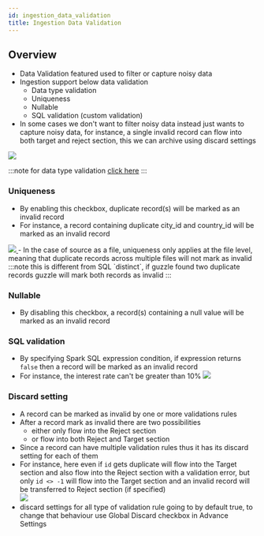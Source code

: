 ```yaml
---
id: ingestion_data_validation
title: Ingestion Data Validation
---
```


## Overview
- Data Validation featured used to filter or capture noisy data
- Ingestion support below data validation
  - Data type validation
  - Uniqueness
  - Nullable
  - SQL validation (custom validation)
- In some cases we don't want to filter noisy data instead just wants to capture noisy data, for instance, a single invalid record can flow into both target and reject section, this we can archive using discard settings
<a href="https://guzzle.justanalytics.com/img/docs/how-to-guides/ingest_data/overview_data_validation.png" target="_self" >
  <img src="/img/docs/how-to-guides/ingest_data/overview_data_validation.png" />
</a>

:::note
for data type validation [click here](ingestion_datatype_validation)
:::

### Uniqueness
- By enabling this checkbox, duplicate record(s) will be marked as an invalid record
- For instance, a record containing duplicate city_id and country_id will be marked as an invalid record
<a href="https://guzzle.justanalytics.com/img/docs/how-to-guides/ingest_data/uniqueness.png" target="_self" >
  <img src="/img/docs/how-to-guides/ingest_data/uniqueness.png" />
</a>
- In the case of source as a file, uniqueness only applies at the file level, meaning that duplicate records across multiple files will not mark as invalid
  :::note
  this is different from SQL `distinct`, if guzzle found two duplicate records guzzle will mark both records as invalid
  :::

### Nullable
- By disabling this checkbox, a record(s) containing a null value will be marked as an invalid record

### SQL validation
- By specifying Spark SQL expression condition, if expression returns `false` then a record will be marked as an invalid record
- For instance, the interest rate can't be greater than 10%
  <a href="https://guzzle.justanalytics.com/img/docs/how-to-guides/ingest_data/sql_validation.png" target="_self" >
  <img src="/img/docs/how-to-guides/ingest_data/sql_validation.png" />
  </a>

### Discard setting
- A record can be marked as invalid by one or more validations rules
- After a record mark as invalid there are two possibilities
  - either only flow into the Reject section
  - or flow into both Reject and Target section
- Since a record can have multiple validation rules thus it has its discard setting for each of them
- For instance, here even if `id` gets duplicate will flow into the Target section and also flow into the Reject section with a validation error, but only `id <> -1` will flow into the Target section and an invalid record will be transferred to Reject section (if specified)  
  <a href="https://guzzle.justanalytics.com/img/docs/how-to-guides/ingest_data/discard.png" target="_self" >
  <img src="/img/docs/how-to-guides/ingest_data/discard.png" />
  </a>
- discard settings for all type of validation rule going to by default true, to change that behaviour use Global Discard checkbox in Advance Settings